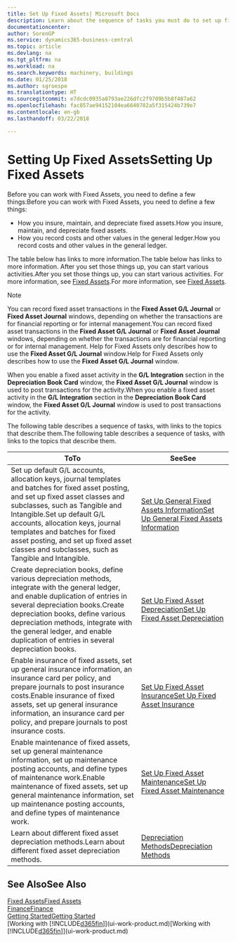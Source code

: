 ```yaml
---
title: Set Up Fixed Assets| Microsoft Docs
description: Learn about the sequence of tasks you must do to set up fixed assets, such as machinery or buildings.
documentationcenter: 
author: SorenGP
ms.service: dynamics365-business-central
ms.topic: article
ms.devlang: na
ms.tgt_pltfrm: na
ms.workload: na
ms.search.keywords: machinery, buildings
ms.date: 01/25/2018
ms.author: sgroespe
ms.translationtype: HT
ms.sourcegitcommit: e7dcdc0935a8793ae226dfc2f9709b5b8f487a62
ms.openlocfilehash: fac857ae94152104ea6640782a5f315424b739e7
ms.contentlocale: en-gb
ms.lasthandoff: 03/22/2018

---
```

# <a name="setting-up-fixed-assets"></a><span data-ttu-id="7caa9-103">Setting Up Fixed Assets</span><span class="sxs-lookup"><span data-stu-id="7caa9-103">Setting Up Fixed Assets</span></span>
<span data-ttu-id="7caa9-104">Before you can work with Fixed Assets, you need to define a few things:</span><span class="sxs-lookup"><span data-stu-id="7caa9-104">Before you can work with Fixed Assets, you need to define a few things:</span></span>  

* <span data-ttu-id="7caa9-105">How you insure, maintain, and depreciate fixed assets.</span><span class="sxs-lookup"><span data-stu-id="7caa9-105">How you insure, maintain, and depreciate fixed assets.</span></span>  
* <span data-ttu-id="7caa9-106">How you record costs and other values in the general ledger.</span><span class="sxs-lookup"><span data-stu-id="7caa9-106">How you record costs and other values in the general ledger.</span></span>  

<span data-ttu-id="7caa9-107">The table below has links to more information.</span><span class="sxs-lookup"><span data-stu-id="7caa9-107">The table below has links to more information.</span></span> <span data-ttu-id="7caa9-108">After you set those things up, you can start various activities.</span><span class="sxs-lookup"><span data-stu-id="7caa9-108">After you set those things up, you can start various activities.</span></span> <span data-ttu-id="7caa9-109">For more information, see [Fixed Assets](fa-manage.md).</span><span class="sxs-lookup"><span data-stu-id="7caa9-109">For more information, see [Fixed Assets](fa-manage.md).</span></span>  

> [!NOTE]  
>   <span data-ttu-id="7caa9-110">You can record fixed asset transactions in the **Fixed Asset G/L Journal** or **Fixed Asset Journal** windows, depending on whether the transactions are for financial reporting or for internal management.</span><span class="sxs-lookup"><span data-stu-id="7caa9-110">You can record fixed asset transactions in the **Fixed Asset G/L Journal** or **Fixed Asset Journal** windows, depending on whether the transactions are for financial reporting or for internal management.</span></span> <span data-ttu-id="7caa9-111">Help for Fixed Assets only describes how to use the **Fixed Asset G/L Journal** window.</span><span class="sxs-lookup"><span data-stu-id="7caa9-111">Help for Fixed Assets only describes how to use the **Fixed Asset G/L Journal** window.</span></span>  

<span data-ttu-id="7caa9-112">When you enable a fixed asset activity in the **G/L Integration** section in the **Depreciation Book Card** window, the **Fixed Asset G/L Journal** window is used to post transactions for the activity.</span><span class="sxs-lookup"><span data-stu-id="7caa9-112">When you enable a fixed asset activity in the **G/L Integration** section in the **Depreciation Book Card** window, the **Fixed Asset G/L Journal** window is used to post transactions for the activity.</span></span>

<span data-ttu-id="7caa9-113">The following table describes a sequence of tasks, with links to the topics that describe them.</span><span class="sxs-lookup"><span data-stu-id="7caa9-113">The following table describes a sequence of tasks, with links to the topics that describe them.</span></span>  

| <span data-ttu-id="7caa9-114">To</span><span class="sxs-lookup"><span data-stu-id="7caa9-114">To</span></span> | <span data-ttu-id="7caa9-115">See</span><span class="sxs-lookup"><span data-stu-id="7caa9-115">See</span></span> |
| --- | --- |
| <span data-ttu-id="7caa9-116">Set up default G/L accounts, allocation keys, journal templates and batches for fixed asset posting, and set up fixed asset classes and subclasses, such as Tangible and Intangible.</span><span class="sxs-lookup"><span data-stu-id="7caa9-116">Set up default G/L accounts, allocation keys, journal templates and batches for fixed asset posting, and set up fixed asset classes and subclasses, such as Tangible and Intangible.</span></span> |[<span data-ttu-id="7caa9-117">Set Up General Fixed Assets Information</span><span class="sxs-lookup"><span data-stu-id="7caa9-117">Set Up General Fixed Assets Information</span></span>](fa-how-setup-general.md) |
| <span data-ttu-id="7caa9-118">Create depreciation books, define various depreciation methods, integrate with the general ledger, and enable duplication of entries in several depreciation books.</span><span class="sxs-lookup"><span data-stu-id="7caa9-118">Create depreciation books, define various depreciation methods, integrate with the general ledger, and enable duplication of entries in several depreciation books.</span></span> |[<span data-ttu-id="7caa9-119">Set Up Fixed Asset Depreciation</span><span class="sxs-lookup"><span data-stu-id="7caa9-119">Set Up Fixed Asset Depreciation</span></span>](fa-how-setup-depreciation.md) |
| <span data-ttu-id="7caa9-120">Enable insurance of fixed assets, set up general insurance information, an insurance card per policy, and prepare journals to post insurance costs.</span><span class="sxs-lookup"><span data-stu-id="7caa9-120">Enable insurance of fixed assets, set up general insurance information, an insurance card per policy, and prepare journals to post insurance costs.</span></span> |[<span data-ttu-id="7caa9-121">Set Up Fixed Asset Insurance</span><span class="sxs-lookup"><span data-stu-id="7caa9-121">Set Up Fixed Asset Insurance</span></span>](fa-how-setup-insurance.md) |
| <span data-ttu-id="7caa9-122">Enable maintenance of fixed assets, set up general maintenance information, set up maintenance posting accounts, and define types of maintenance work.</span><span class="sxs-lookup"><span data-stu-id="7caa9-122">Enable maintenance of fixed assets, set up general maintenance information, set up maintenance posting accounts, and define types of maintenance work.</span></span> |[<span data-ttu-id="7caa9-123">Set Up Fixed Asset Maintenance</span><span class="sxs-lookup"><span data-stu-id="7caa9-123">Set Up Fixed Asset Maintenance</span></span>](fa-how-setup-maintenance.md) |
| <span data-ttu-id="7caa9-124">Learn about different fixed asset depreciation methods.</span><span class="sxs-lookup"><span data-stu-id="7caa9-124">Learn about different fixed asset depreciation methods.</span></span> |[<span data-ttu-id="7caa9-125">Depreciation Methods</span><span class="sxs-lookup"><span data-stu-id="7caa9-125">Depreciation Methods</span></span>](fa-depreciation-methods.md) |

## <a name="see-also"></a><span data-ttu-id="7caa9-126">See Also</span><span class="sxs-lookup"><span data-stu-id="7caa9-126">See Also</span></span>
[<span data-ttu-id="7caa9-127">Fixed Assets</span><span class="sxs-lookup"><span data-stu-id="7caa9-127">Fixed Assets</span></span>](fa-manage.md)  
[<span data-ttu-id="7caa9-128">Finance</span><span class="sxs-lookup"><span data-stu-id="7caa9-128">Finance</span></span>](finance.md)  
[<span data-ttu-id="7caa9-129">Getting Started</span><span class="sxs-lookup"><span data-stu-id="7caa9-129">Getting Started</span></span>](product-get-started.md)  
<span data-ttu-id="7caa9-130">[Working with [!INCLUDE[d365fin](includes/d365fin_md.md)]](ui-work-product.md)</span><span class="sxs-lookup"><span data-stu-id="7caa9-130">[Working with [!INCLUDE[d365fin](includes/d365fin_md.md)]](ui-work-product.md)</span></span>

